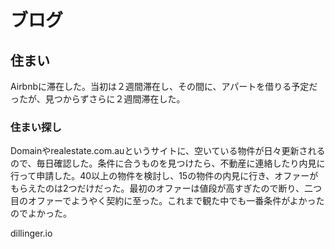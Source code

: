 # ブログ

## 住まい
Airbnbに滞在した。当初は２週間滞在し、その間に、アパートを借りる予定だったが、見つからずさらに２週間滞在した。

### 住まい探し
Domainやrealestate.com.auというサイトに、空いている物件が日々更新されるので、毎日確認した。条件に合うものを見つけたら、不動産に連絡したり内見に行って申請した。40以上の物件を検討し、15の物件の内見に行き、オファーがもらえたのは2つだけだった。最初のオファーは値段が高すぎたので断り、二つ目のオファーでようやく契約に至った。これまで観た中でも一番条件がよかったのでよかった。

dillinger.io